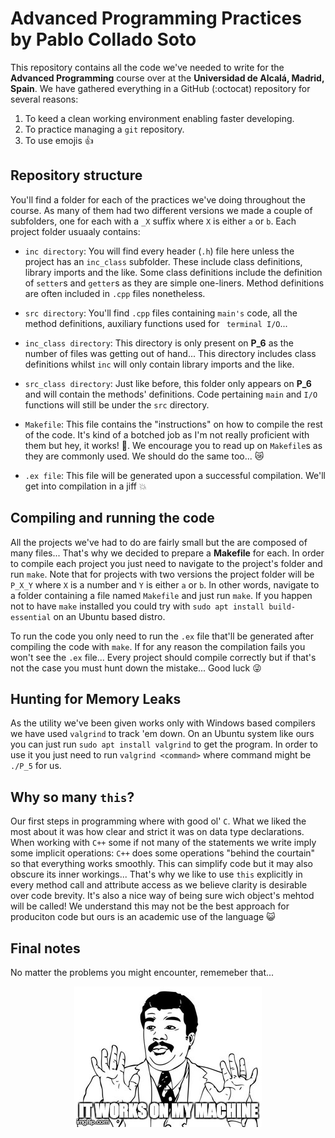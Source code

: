 # Advanced Programming Practices by Pablo Collado Soto
This repository contains all the code we've needed to write for the **Advanced Programming** course over at the **Universidad de Alcalá, Madrid, Spain**. We have gathered everything in a GitHub (:octocat) repository for several reasons:

1. To keed a clean working environment enabling faster developing.
2. To practice managing a `git` repository.
3. To use emojis :+1:

## Repository structure
You'll find a folder for each of the practices we've doing throughout the course. As many of them had two different versions we made a couple of subfolders, one for each with a `_X` suffix where `X` is either `a` or `b`. Each project folder usuaaly contains:

* `inc directory`: You will find every header (`.h`) file here unless the project has an `inc_class` subfolder. These include class definitions, library imports and the like. Some class definitions include the definition of `setter`s and `getter`s as they are simple one-liners. Method definitions are often included in `.cpp` files nonetheless.

* `src directory`: You'll find `.cpp` files containing `main's` code, all the method definitions, auxiliary functions used for ` terminal I/O`...

* `inc_class directory`: This directory is only present on **P_6** as the number of files was getting out of hand... This directory includes class definitions whilst `inc` will only contain library imports and the like.

* `src_class directory`: Just like before, this folder only appears on **P_6** and will contain the methods' definitions. Code pertaining `main` and `I/O` functions will still be under the `src` directory.

* `Makefile`: This file contains the "instructions" on how to compile the rest of the code. It's kind of a botched job as I'm not really proficient with them but hey, it works! :panda_face:. We encourage you to read up on `Makefile`s as they are commonly used. We should do the same too... :crying_cat_face:

* `.ex file`: This file will be generated upon a successful compilation. We'll get into compilation in a jiff :boom:

## Compiling and running the code
All the projects we've had to do are fairly small but the are composed of many files... That's why we decided to prepare a **Makefile** for each. In order to compile each project you just need to navigate to the project's folder and run `make`. Note that for projects with two versions the project folder will be `P_X_Y` where `X` is a number and `Y` is either `a` or `b`. In other words, navigate to a folder containing a file named `Makefile` and just run `make`. If you happen not to have `make` installed you could try with `sudo apt install build-essential` on an Ubuntu based distro.

To run the code you only need to run the `.ex` file that'll be generated after compiling the code with `make`. If for any reason the compilation fails you won't see the `.ex` file... Every project should compile correctly but if that's not the case you must hunt down the mistake... Good luck :stuck_out_tongue_winking_eye:

## Hunting for Memory Leaks
As the utility we've been given works only with Windows based compilers we have used `valgrind` to track 'em down. On an Ubuntu system like ours you can just run `sudo apt install valgrind` to get the program. In order to use it you just need to run `valgrind <command>` where command might be `./P_5` for us.

## Why so many `this`?

Our first steps in programming where with good ol' `C`. What we liked the most about it was how clear and strict it was on data type declarations. When working with `C++` some if not many of the statements we write imply some implicit operations: `C++` does some operations "behind the courtain" so that everything works smoothly. This can simplify code but it may also obscure its inner workings... That's why we like to use `this` explicitly in every method call and attribute access as we believe clarity is desirable over code brevity. It's also a nice way of being sure wich object's mehtod will be called! We understand this may not be the best approach for produciton code but ours is an academic use of the language :smiley_cat:

## Final notes

No matter the problems you might encounter, rememeber that...

<p align="center">
  <img src="./Memes/It_works.jpg">
</p>

